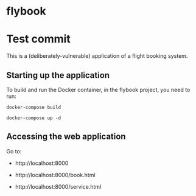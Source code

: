 # flybook
# Test commit

This is a (deliberately-vulnerable) application of a flight booking system. 

## Starting up the application

To build and run the Docker container, in the flybook project, you need to run:

	docker-compose build
  
	docker-compose up -d
  
## Accessing the web application

Go to:
* http://localhost:8000

* http://localhost:8000/book.html

* http://localhost:8000/service.html

